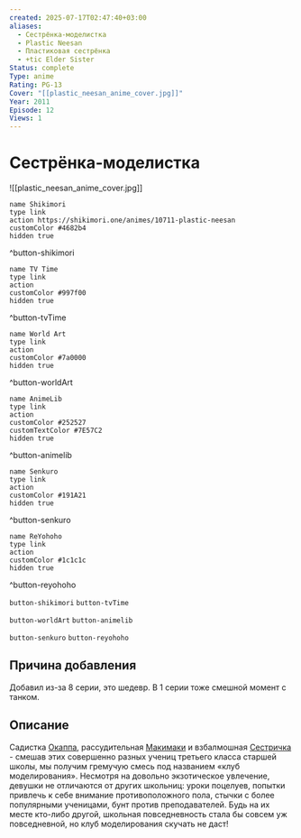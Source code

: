 ```yaml
---
created: 2025-07-17T02:47:40+03:00
aliases:
  - Сестрёнка-моделистка
  - Plastic Neesan
  - Пластиковая сестрёнка
  - +tic Elder Sister
Status: complete
Type: anime
Rating: PG-13
Cover: "[[plastic_neesan_anime_cover.jpg]]"
Year: 2011
Episode: 12
Views: 1
---
```


# Сестрёнка-моделистка

![[plastic_neesan_anime_cover.jpg]]

```button
name Shikimori
type link
action https://shikimori.one/animes/10711-plastic-neesan
customColor #4682b4
hidden true
```
^button-shikimori

```button
name TV Time
type link
action 
customColor #997f00
hidden true
```
^button-tvTime

```button
name World Art
type link
action 
customColor #7a0000
hidden true
```
^button-worldArt

```button
name AnimeLib
type link
action 
customColor #252527
customTextColor #7E57C2
hidden true
```
^button-animelib

```button
name Senkuro
type link
action 
customColor #191A21
hidden true
```
^button-senkuro

```button
name ReYohoho
type link
action 
customColor #1c1c1c
hidden true
```
^button-reyohoho



`button-shikimori` `button-tvTime`

`button-worldArt` `button-animelib`

`button-senkuro` `button-reyohoho`



## Причина добавления

Добавил из-за 8 серии, это шедевр. В 1 серии тоже смешной момент с танком.


## Описание

Садистка [Окаппа](https://shikimori.one/characters/42721-hazuki-okamoto), рассудительная [Макимаки](https://shikimori.one/characters/42720-makina-sakamaki) и взбалмошная [Сестричка](https://shikimori.one/characters/42719-iroe-genma) - смешав этих совершенно разных учениц третьего класса старшей школы, мы получим гремучую смесь под названием «клуб моделирования». Несмотря на довольно экзотическое увлечение, девушки не отличаются от других школьниц: уроки поцелуев, попытки привлечь к себе внимание противоположного пола, стычки с более популярными ученицами, бунт против преподавателей. Будь на их месте кто-либо другой, школьная повседневность стала бы совсем уж повседневной, но клуб моделирования скучать не даст!
